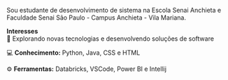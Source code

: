  Sou estudante de desenvolvimento de sistema na Escola Senai Anchieta e Faculdade Senai São Paulo - Campus Anchieta - Vila Mariana.
  <br>
 
  <strong>Interesses </strong>
  <br> 🤔 Explorando novas tecnologias e desenvolvendo soluções de software
  
</p>

<p align="left">
  💻 <strong>Conhecimento:</strong> Python, Java, CSS e HTML
</p>

<p align="left">
  ⚙️ <strong>Ferramentas:</strong> Databricks, VSCode, Power BI e Intellij
</p>

